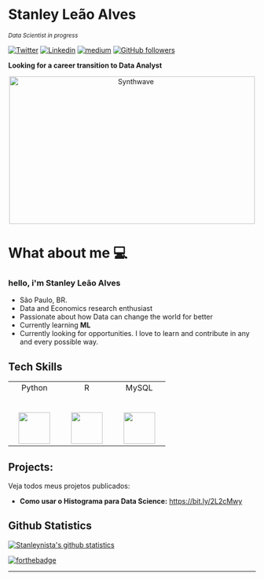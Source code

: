 # Stanley Leão Alves
<sub>*Data Scientist in progress* </sub>

[![Twitter](https://img.shields.io/badge/-Twitter-222222?style=flat-square&logo=twitter&logoColor=white&link=https://twitter.com/Stanleynista)](https://twitter.com/Stanleynista)
[![Linkedin](https://img.shields.io/badge/-LinkedIn-222222?style=flat-square&logo=Linkedin&logoColor=white&link=https://www.linkedin.com/in/stanley-leao-alves/)](https://www.linkedin.com/in/stanley-leao-alves/)
[![medium](https://aleen42.github.io/badges/src/medium.svg)](https://medium.com/@falecomstanley)
[![GitHub followers](https://img.shields.io/github/followers/EngincanV.svg?style=social&label=Follow&maxAge=2592000)](https://github.com/Stanleynista?tab=followers)


**Looking for a career transition to Data Analyst**

<p align="center"><img src="https://thumbs.gfycat.com/GoodnaturedFondGaur-size_restricted.gif" alt="Synthwave" height="300" width="500"></p>


<h1> What about me 💻 </h1>

<h3 align="left"> hello, i'm Stanley Leão Alves </h3>

- São Paulo, BR.
- Data and Economics research enthusiast
- Passionate about how Data can change the world for better
- Currently learning **ML**
- Currently looking for opportunities. I love to learn and contribute in any and every possible way.

## Tech Skills

<table>
  <tbody>
    <tr valign="top">
      <td width="25%" align="center">
        <span>Python</span><br><br><br>
        <img height="64px" src="https://cdn.svgporn.com/logos/python.svg">
      </td>
      <td width="25%" align="center">
        <span>R</span><br><br><br>
        <img height="64px" src="https://cdn.svgporn.com/logos/r-lang.svg">
      </td>
      <td width="25%" align="center">
        <span>MySQL</span><br><br><br>
        <img height="64px" src="https://cdn.svgporn.com/logos/mysql.svg">
      </td>
    </tr>
  </tbody>
</table>

## Projects:
Veja todos meus projetos publicados:

* **Como usar o Histograma para Data Science:** https://bit.ly/2L2cMwy

## Github Statistics
<div align="left">
  
[![Stanleynista's github statistics](https://github-readme-stats.vercel.app/api?username=Stanleynista&show_icons=true&line_height=21&show_icons=true&theme=dark)](https://github.com/Stanleynista/github-readme-stats)<br/>


[![forthebadge](https://forthebadge.com/images/badges/built-with-love.svg)](https://forthebadge.com)

---

